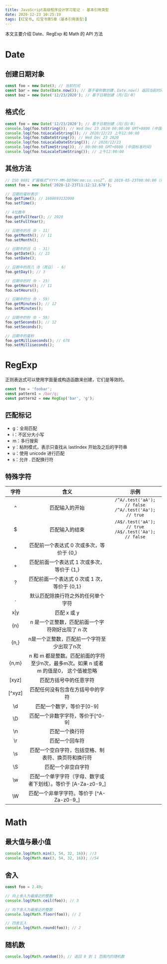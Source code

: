 ```yaml
---
title: JavaScript高级程序设计学习笔记 - 基本引用类型
date: 2020-12-23 10:25:19
tags: [红宝书, 红宝书第5章（基本引用类型）]
---
```

本文主要介绍 Date、RegExp 和 Math 的 API 方法

# Date
## 创建日期对象
```javascript
const foo = new Date(); // 当前时间
const bar = new Date(Date.now()); // 基于毫秒数创建，Date.now() 返回当前时间的毫秒数
const baz = new Date('12/23/2020'); // 基于日期创建（月/日/年）
```

## 格式化
```javascript
const foo = new Date('12/23/2020'); // 基于日期创建（月/日/年）
console.log(foo.toString()); // Wed Dec 23 2020 00:00:00 GMT+0800 (中国标准时间)
console.log(foo.toLocaleString()); // 2020/12/23 上午12:00:00
console.log(foo.toDateString()); // Wed Dec 23 2020
console.log(foo.toLocaleDateString()); // 2020/12/23
console.log(foo.toTimeString()); // 00:00:00 GMT+0800 (中国标准时间)
console.log(foo.toLocaleTimeString()); // 上午12:00:00
```

## 其他方法
```javascript
// ISO 8601 扩展格式“YYYY-MM-DDTHH:mm:ss.sssZ”，如 2019-05-23T00:00:00（只适用于兼容 ES5 的实现）
const foo = new Date('2020-12-23T11:12:12.678');

// 日期的毫秒表示
foo.getTime(); // 1608693132000
foo.setTime();

// 4位数年
foo.getFullYear(); // 2020
foo.setFullYear();

// 日期中的月（0 - 11）
foo.getMonth(); // 11
foo.setMonth();

// 日期中的日（1 - 31）
foo.getDate(); // 23
foo.setDate();

// 日期中的周几（0（周日） - 6）
foo.getDay(); // 3

// 日期中的时（0 - 23）
foo.getHours(); // 11
foo.setHours();

// 日期中的分（0 - 59）
foo.getMinutes(); // 12
foo.setMinutes();

// 日期中的秒（0 - 59）
foo.getSeconds(); // 12
foo.setSeconds();

// 日期中的毫秒
foo.getMilliseconds(); // 678
foo.setMilliseconds();
```

# RegExp
正则表达式可以使用字面量或构造函数来创建，它们是等效的。
```javascript
const foo = 'foobar';
const pattern1 = /bar/g;
const pattern2 = new RegExp('bar', 'g');
```

## 匹配标记
* g：全局匹配
* i：不区分大小写
* m：多行搜索
* y：粘附模式，表示只查找从 lastIndex 开始及之后的字符串
* u：使用 unicode 进行匹配
* s：允许 . 匹配换行符

## 特殊字符
字符 | 含义 | 示例
:-: | :-: | :-:
^ | 匹配输入的开始 | `/^A/.test('aA'); // false` <br /> `/^A/.test('Aa'); // true`
$ | 匹配输入的结束 | `/A$/.test('aA'); // true` <br /> `/A$/.test('Aa'); // false`
\* | 匹配前一个表达式 0 次或多次，等价于 {0,} |
\+ | 匹配前面一个表达式 1 次或多次，等价于 {1,} |
? | 匹配前面一个表达式 0 次或 1 次，等价于 {0,1} |
. | 默认匹配除换行符之外的任何单个字符 |
x\|y | 匹配 x 或 y |
{n} | n 是一个正整数，匹配前面一个字符刚好出现了 n 次 |
{n,} | n是一个正整数，匹配前一个字符至少出现了n次 |
{n,m} | n 和 m 都是整数。匹配前面的字符至少n次，最多m次。如果 n 或者 m 的值是0， 这个值被忽略 |
[xyz] | 匹配方括号中的任意字符 |
[^xyz] | 匹配任何没有包含在方括号中的字符 |
\d | 匹配一个数字，等价于[0-9] |
\D | 匹配一个非数字字符，等价于[^0-9] |
\n | 匹配一个换行符 |
\r | 匹配一个回车符 |
\s | 匹配一个空白字符，包括空格、制表符、换页符和换行符 |
\S | 匹配一个非空白字符 |
\w | 匹配一个单字字符（字母、数字或者下划线）。等价于 [A-Za-z0-9_] |
\W | 匹配一个非单字字符。等价于 [^A-Za-z0-9_] |

# Math
## 最大值与最小值
```javascript
console.log(Math.min(3, 54, 32, 16)); //3
console.log(Math.max(3, 54, 32, 16)); //54
```

## 舍入
```javascript
const foo = 2.49;

// 向上舍入为最接近的整数
console.log(Math.ceil(foo)); // 3

// 向下舍入为最接近的整数
console.log(Math.floor(foo)); // 2

// 四舍五入
console.log(Math.round(foo)); // 2
```

## 随机数
```javascript
console.log(Math.random()); // 返回 0 到 1 范围内的随机数
```

<style>
table th:first-child {
  width: 50px;
}
</style>